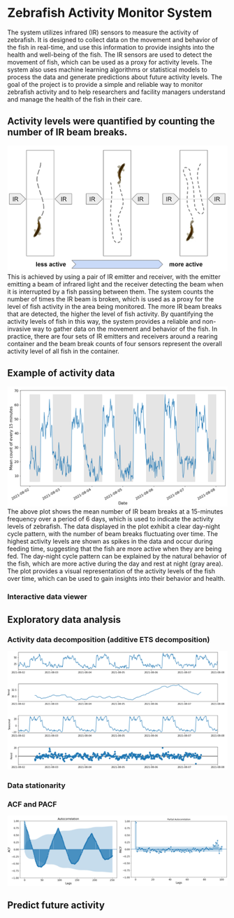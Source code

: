 # Zebrafish Activity Monitor System

The system utilizes infrared (IR) sensors to measure the activity of zebrafish. It is designed to collect data on the movement and behavior of the fish in real-time, and use this information to provide insights into the health and well-being of the fish. The IR sensors are used to detect the movement of fish, which can be used as a proxy for activity levels. The system also uses machine learning algorithms or statistical models to process the data and generate predictions about future activity levels. The goal of the project is to provide a simple and reliable way to monitor zebrafish activity and to help researchers and facility managers understand and manage the health of the fish in their care.

## Activity levels were quantified by counting the number of IR beam breaks.
![activity_measured_by_IR](pic/activity_measured_by_IR.jpg)
This is achieved by using a pair of IR emitter and receiver, with the emitter emitting a beam of infrared light and the receiver detecting the beam when it is interrupted by a fish passing between them. The system counts the number of times the IR beam is broken, which is used as a proxy for the level of fish activity in the area being monitored. The more IR beam breaks that are detected, the higher the level of fish activity. By quantifying the activity levels of fish in this way, the system provides a reliable and non-invasive way to gather data on the movement and behavior of the fish. In practice, there are four sets of IR emitters and receivers around a rearing container and the beam break counts of four sensors represent the overall activity level of all fish in the container.

## Example of activity data
![example_data](pic/example_data.png)
The above plot shows the mean number of IR beam breaks at a 15-minutes frequency over a period of 6 days, which is used to indicate the activity levels of zebrafish. The data displayed in the plot exhibit a clear day-night cycle pattern, with the number of beam breaks fluctuating over time. The highest activity levels are shown as spikes in the data and occur during feeding time, suggesting that the fish are more active when they are being fed. The day-night cycle pattern can be explained by the natural behavior of the fish, which are more active during the day and rest at night (gray area). The plot provides a visual representation of the activity levels of the fish over time, which can be used to gain insights into their behavior and health.

### Interactive data viewer

## Exploratory data analysis

### Activity data decomposition (additive ETS decomposition)
![](pic/ETS_decomposition.png)

### Data stationarity

### ACF and PACF
![](pic/ACF_PACF.png)

## Predict future activity
